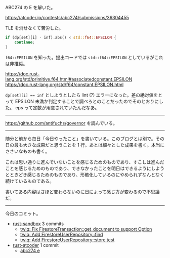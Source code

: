 ABC274 の E を解いた。

<https://atcoder.jp/contests/abc274/submissions/36304455>

TLE を消せなくて苦労した。

```rust
if (dp[set][i] - inf).abs() < std::f64::EPSILON {
    continue;
}
```

`f64::EPSILON` を知った。提出コードでは `std::f64::EPSILON` としているがこれは非推奨。

<https://doc.rust-lang.org/std/primitive.f64.html#associatedconstant.EPSILON>
<https://doc.rust-lang.org/std/f64/constant.EPSILON.html>

`dp[set][i] == inf` としようとしたら lint (?) エラーになった。差の絶対値をとって EPSILON 未満か判定することで調べろとのことだったのでそのとおりにした。 eps って定数が用意されていたんだなあ。

---

<https://github.com/antifuchs/governor> を読んでいる。

---

随分と前から毎日「今日やったこと」を書いている。このブログとは別で。その日の最も大きな成果だと思うことを 1 行。あとは細々とした成果を書く。本当にささいなものも書く。

これは思い通りに進んでいないことを感じるためのものであり、すこしは進んだことを感じるためのものであり、できなかったことを明日はできるようにしようとときどき感じるためのものであり、形骸化しているのにやめられずなんとなく続けているものである。

書いてある内容はさほど変わらないのに日によって感じ方が変わるので不思議だ。

---

今日のコミット。

- [rust-sandbox](https://github.com/bouzuya/rust-sandbox) 3 commits
  - [twiq: Fix FirestoreTransaction::get_document to support Option](https://github.com/bouzuya/rust-sandbox/commit/109657a4a2516eb73abd76414b4290dbd61c494d)
  - [twiq: Add FirestoreUserRepository::find](https://github.com/bouzuya/rust-sandbox/commit/854dd32f3d3a15ccec8605cfee8eeb21f400dc85)
  - [twiq: Add FirestoreUserRepository::store test](https://github.com/bouzuya/rust-sandbox/commit/4438919a6fcd5fdb4c9fe4684e045523f3bab808)
- [rust-atcoder](https://github.com/bouzuya/rust-atcoder) 1 commit
  - [abc274 e](https://github.com/bouzuya/rust-atcoder/commit/d0522556157c554345a6a3761c207d2cde5d0f59)
